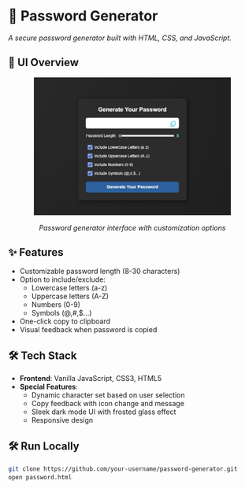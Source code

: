# 🔐 Password Generator  
*A secure password generator built with HTML, CSS, and JavaScript.*  

## 📸 UI Overview
<div align="center">
  <img src="./images/password-generator-screenshot.png" alt="Password Generator Interface" width="400">
  <p><em>Password generator interface with customization options</em></p>
</div>

## ✨ Features  
- Customizable password length (8-30 characters)  
- Option to include/exclude:  
  - Lowercase letters (a-z)  
  - Uppercase letters (A-Z)  
  - Numbers (0-9)  
  - Symbols (@,#,$...)  
- One-click copy to clipboard  
- Visual feedback when password is copied  

## 🛠️ Tech Stack  
- **Frontend**: Vanilla JavaScript, CSS3, HTML5  
- **Special Features**:  
  - Dynamic character set based on user selection  
  - Copy feedback with icon change and message  
  - Sleek dark mode UI with frosted glass effect  
  - Responsive design  

## 🛠️ Run Locally  
```bash
git clone https://github.com/your-username/password-generator.git
open password.html